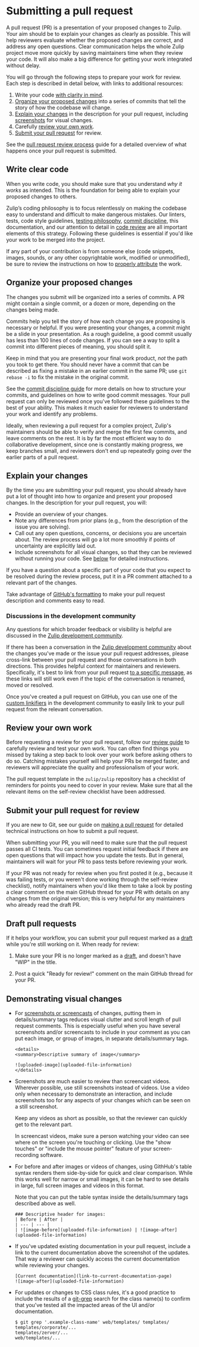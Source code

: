 # Submitting a pull request

A pull request (PR) is a presentation of your proposed changes to Zulip. Your aim
should be to explain your changes as clearly as possible. This will help
reviewers evaluate whether the proposed changes are correct, and address any
open questions. Clear communication helps the whole Zulip project move more
quickly by saving maintainers time when they review your code. It will also make
a big difference for getting your work integrated without delay.

You will go through the following steps to prepare your work for review. Each
step is described in detail below, with links to additional resources:

1. Write your code [with clarity in mind](#write-clear-code).
1. [Organize your proposed changes](#organize-your-proposed-changes) into a
   series of commits that tell the story of how the codebase will change.
1. [Explain your changes](#explain-your-changes) in the description for your
   pull request, including [screenshots](#demonstrating-visual-changes) for
   visual changes.
1. Carefully [review your own work](#review-your-own-work).
1. [Submit your pull request](#submit-your-pull-request-for-review) for review.

See the [pull request review process](../contributing/review-process.md) guide
for a detailed overview of what happens once your pull request is submitted.

## Write clear code

When you write code, you should make sure that you understand _why it works_ as
intended. This is the foundation for being able to explain your proposed changes
to others.

Zulip’s coding philosophy is to focus relentlessly on making the codebase easy
to understand and difficult to make dangerous mistakes. Our linters, tests, code
style guidelines, [testing philosophy](../testing/philosophy.md), [commit
discipline](../contributing/commit-discipline.md), this documentation, and our
attention to detail in [code review](../contributing/review-process.md) are all
important elements of this strategy. Following these guidelines is essential if
you'd like your work to be merged into the project.

If any part of your contribution is from someone else (code snippets, images,
sounds, or any other copyrightable work, modified or unmodified), be sure to
review the instructions on how to [properly attribute](./licensing.md) the work.

## Organize your proposed changes

The changes you submit will be organized into a series of commits. A PR might
contain a single commit, or a dozen or more, depending on the changes being
made.

Commits help you tell the story of how each change you are proposing is
necessary or helpful. If you were presenting your changes, a commit might be a
slide in your presentation. As a rough guideline, a good commit usually has less
than 100 lines of code changes. If you can see a way to split a commit into
different pieces of meaning, you should split it.

Keep in mind that you are presenting your final work product, _not_ the path you
took to get there. You should never have a commit that can be described as
fixing a mistake in an earlier commit in the same PR; use `git rebase -i` to fix
the mistake in the original commit.

See the [commit discipline guide](../contributing/commit-discipline.md) for more
details on how to structure your commits, and guidelines on how to write good
commit messages. Your pull request can only be reviewed once you've followed
these guidelines to the best of your ability. This makes it much easier for
reviewers to understand your work and identify any problems.

Ideally, when reviewing a pull request for a complex project, Zulip's
maintainers should be able to verify and merge the first few commits, and leave
comments on the rest. It is by far the most efficient way to do collaborative
development, since one is constantly making progress, we keep branches small,
and reviewers don't end up repeatedly going over the earlier parts of a pull
request.

## Explain your changes

By the time you are submitting your pull request, you should already have put a
lot of thought into how to organize and present your proposed changes. In the
description for your pull request, you will:

- Provide an overview of your changes.
- Note any differences from prior plans (e.g., from the description of the issue you
  are solving).
- Call out any open questions, concerns, or decisions you are uncertain about.
  The review process will go a lot more smoothly if points of uncertainty are
  explicitly laid out.
- Include screenshots for all visual changes, so that they can be reviewed
  without running your code. See [below](#demonstrating-visual-changes) for
  detailed instructions.

If you have a question about a specific part of your code that you expect to be
resolved during the review process, put it in a PR comment attached to a
relevant part of the changes.

Take advantage of [GitHub's formatting][github-syntax] to make your pull request
description and comments easy to read.

### Discussions in the development community

Any questions for which broader feedback or visibility is helpful are discussed
in the [Zulip development community](https://zulip.com/development-community/).

If there has been a conversation in the [Zulip development
community][zulip-dev-community] about the changes you've made or the issue your
pull request addresses, please cross-link between your pull request and those
conversations in both directions. This provides helpful context for maintainers
and reviewers. Specifically, it's best to link from your pull request [to a
specific message][link-to-message], as these links will still work even if the
topic of the conversation is renamed, moved or resolved.

Once you've created a pull request on GitHub, you can use one of the [custom
linkifiers][dev-community-linkifiers] in the development community to easily
link to your pull request from the relevant conversation.

## Review your own work

Before requesting a review for your pull request, follow our [review
guide](./code-reviewing.md#reviewing-your-own-code) to carefully review and test
your own work. You can often find things you missed by taking a step back to
look over your work before asking others to do so. Catching mistakes yourself
will help your PRs be merged faster, and reviewers will appreciate the quality
and professionalism of your work.

The pull request template in the `zulip/zulip` repository has a checklist of
reminders for points you need to cover in your review. Make sure that all the
relevant items on the self-review checklist have been addressed.

## Submit your pull request for review

If you are new to Git, see our guide on [making a pull
request](../git/pull-requests.md) for detailed technical instructions on how to
submit a pull request.

When submitting your PR, you will need to make sure that the pull request passes
all CI tests. You can sometimes request initial feedback if there are open
questions that will impact how you update the tests. But in general,
maintainers will wait for your PR to pass tests before reviewing your work.

If your PR was not ready for review when you first posted it (e.g., because it
was failing tests, or you weren't done working through the self-review
checklist), notify maintainers when you'd like them to take a look by posting a
clear comment on the main GitHub thread for your PR with details on any changes
from the original version; this is very helpful for any maintainers who already
read the draft PR.

## Draft pull requests

If it helps your workflow, you can submit your pull request marked as
a [draft][github-help-draft-pr] while you're still working on it. When ready for
review:

1. Make sure your PR is no longer marked as a [draft][github-help-draft-pr], and
   doesn't have "WIP" in the title.

1. Post a quick "Ready for review!" comment on the main GitHub thread for your
   PR.

[github-help-draft-pr]: https://docs.github.com/en/pull-requests/collaborating-with-pull-requests/proposing-changes-to-your-work-with-pull-requests/about-pull-requests#draft-pull-requests

## Demonstrating visual changes

- For [screenshots or screencasts][screenshots-gifs] of changes,
  putting them in details/summary tags reduces visual clutter
  and scroll length of pull request comments. This is especially
  useful when you have several screenshots and/or screencasts to
  include in your comment as you can put each image, or group of
  images, in separate details/summary tags.

  ```
  <details>
  <summary>Descriptive summary of image</summary>

  ![uploaded-image](uploaded-file-information)
  </details>
  ```

- Screenshots are much easier to review than screencast videos.
  Wherever possible, use still screenshots instead of videos.
  Use a video only when necessary to demonstrate an interaction,
  and include screenshots too for any aspects of your changes
  which can be seen on a still screenshot.

  Keep any videos as short as possible, so that the reviewer can
  quickly get to the relevant part.

  In screencast videos, make sure a person watching your video
  can see where on the screen you're touching or clicking.
  Use the "show touches" or "include the mouse pointer" feature
  of your screen-recording software.

- For before and after images or videos of changes, using GithHub's table
  syntax renders them side-by-side for quick and clear comparison.
  While this works well for narrow or small images, it can be hard to
  see details in large, full screen images and videos in this format.

  Note that you can put the table syntax inside the details/summary
  tags described above as well.

  ```
  ### Descriptive header for images:
  | Before | After |
  | --- | --- |
  | ![image-before](uploaded-file-information) | ![image-after](uploaded-file-information)
  ```

- If you've updated existing documentation in your pull request,
  include a link to the current documentation above the screenshot
  of the updates. That way a reviewer can quickly access the current
  documentation while reviewing your changes.

  ```
  [Current documentation](link-to-current-documentation-page)
  ![image-after](uploaded-file-information)
  ```

- For updates or changes to CSS class rules, it's a good practice
  to include the results of a [git-grep][git-grep] search for
  the class name(s) to confirm that you've tested all the impacted
  areas of the UI and/or documentation.

  ```console
  $ git grep '.example-class-name' web/templates/ templates/
  templates/corporate/...
  templates/zerver/...
  web/templates/...
  ```

[github-syntax]: https://docs.github.com/en/get-started/writing-on-github/getting-started-with-writing-and-formatting-on-github/basic-writing-and-formatting-syntax
[git-grep]: https://git-scm.com/docs/git-grep
[screenshots-gifs]: ../tutorials/screenshot-and-gif-software.md
[zulip-dev-community]: https://chat.zulip.org
[link-to-message]: https://zulip.com/help/link-to-a-message-or-conversation#get-a-link-to-a-specific-message
[dev-community-linkifiers]: https://zulip.com/development-community/#linking-to-github-issues-and-pull-requests

